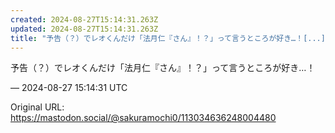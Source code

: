 ```yaml
---
created: 2024-08-27T15:14:31.263Z
updated: 2024-08-27T15:14:31.263Z
title: "予告（？）でレオくんだけ「法月仁『さん』！？」って言うところが好き…！[...]"
---
```


<p>予告（？）でレオくんだけ「法月仁『さん』！？」って言うところが好き…！</p>

&mdash; 2024-08-27 15:14:31 UTC

Original URL: https://mastodon.social/@sakuramochi0/113034636248004480
